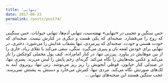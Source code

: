 ```yaml
---
title: 'تنهایی'
date: 2017-06-23
permalink: /posts/post74/
---
```

<div align="justify" dir="rtl">

حس سنگین و عجیبی در «تنهایی» نهفته‌ست، تنهایی آدم‌ها، تنهایی حیوانات. حس سنگینی که روح را می‌فشارد. صحنه‌ای که یکی هست و دیگری در کنارش نیست. صحنه‌ای که خودت هستی و خودت. صحنه‌ای که پیرمردی، تنها بشقاب غذایش را می‌شورد. دختری، در تنهایی برای خودش لقمه نان و پنیری می‌گیرد. سگی، سعی می‌کند با تقلای زیاد، خاری را از بین موهایش در بیاورد. پیرزنی تنها، در کنار امام‌زاده‌، کیف پول مخملی کوچکش را باز می‌کند و عکس بچه‌هایش را نگاه می‌کند. گربه‌ای زخم پایش را لیس می‌زند. پسری تنها،‌ در صندلی کنار خیابون، قوطی آبجویش را ریز ریز می‌نوشد. زنی تنها، روبروی آینه به لک‌های صورتش نگاه می‌کند. مردی تنها، کمرش می‌خارد و دستش به پشتش نمی‌رسد. عجب سنگین هستند این صحنه‌های تنهایی ...

</div>
